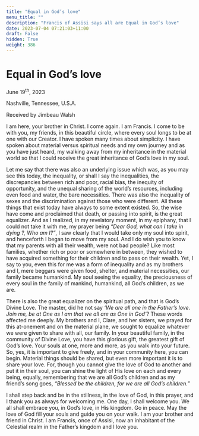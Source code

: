 ```yaml
---
title: "Equal in God’s love"
menu_title: ""
description: "Francis of Assisi says all are Equal in God’s love"
date: 2023-07-04 07:21:03+11:00
draft: False
hidden: True
weight: 386
---
```

# Equal in God’s love

June 19<sup>th</sup>, 2023

Nashville, Tennessee, U.S.A.

Received by Jimbeau Walsh  

I am here, your brother in Christ. I come again. I am Francis. I come to be with you, my friends, in this beautiful circle, where every soul longs to be at one with our Creator. I have spoken many times about simplicity. I have spoken about material versus spiritual needs and my own journey and as you have just heard, my walking away from my inheritance in the material world so that I could receive the great inheritance of God’s love in my soul. 

Let me say that there was also an underlying issue which was, as you may see this today,  the inequality, or shall I say the inequalities, the discrepancies between rich and poor, racial bias, the inequity of opportunity, and the unequal sharing of the world’s resources, including even food and water, the bare necessities. There was also the inequality of sexes and the discrimination against those who were different. All these things that exist today have always to some extent existed. So, the wise have come and proclaimed that death, or passing into spirit, is the great equalizer.  And as I realized, in my revelatory moment, in my epiphany, that I could not take it with me, my prayer being *“Dear God, what can I take in dying ?, Who am I?”*,  I saw clearly that I would take only my soul into spirit, and henceforth I began to move from my soul. And I do wish you to know that my parents with all their wealth, were not bad people? Like most families, whether rich or poor or somewhere in between, they wished to have acquired something for their children and to pass on their wealth. Yet, I say to you, even this for me was a form of inequality and as my brothers and I, mere beggars were given food, shelter, and material necessities, our family became humankind. My soul seeing the equality, the preciousness of every soul in the family of mankind, humankind, all God’s children, as we are. 
   
There is also the great equalizer on the spiritual path, and that is God’s Divine Love. The master, did he not say *‘We are all one in the Father’s love. Join me, be at One as I am that we all are as One in God’*? These words affected me deeply. My brothers and I, Clare, and her sisters, we prayed for this at-onement and on the material plane, we sought to equalize whatever we were given to share with all, our family. In your beautiful family, in the community of Divine Love, you have this glorious gift, the greatest gift of God’s love. Your souls at one, more and more, as you walk into your future. So, yes, it is important to give freely, and in your community here, you can begin. Material things should be shared, but even more important it is to share your love. For, though you cannot give the love of God to another and put it in their soul, you can shine the light of His love on each and every being, equally, remembering that we are all God’s children and as my friend’s song goes, *“Blessed be the children, for we are all God’s children.”* 
    
I shall step back and be in the stillness, in the love of God, in this prayer, and I thank you as always for welcoming me. One day, I shall welcome you. We all shall embrace you, in God’s love, in His kingdom. Go in peace. May the love of God fill your souls and guide you on your walk. I am your brother and friend in Christ. I am Francis, once of Assisi, now an inhabitant of the Celestial realm in the Father’s kingdom and I love you.